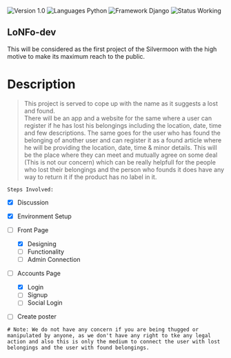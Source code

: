 ![Version 1.0](https://img.shields.io/badge/Version-1.0-brightgreen.svg)
![Languages Python](https://img.shields.io/badge/Languages-Python,%20JavaScript,%20HTML,%20CSS-blue.svg)
![Framework Django](https://img.shields.io/badge/Framework-Django-yellow.svg)
![Status Working](https://img.shields.io/badge/Status-Working%20/%20Incomplete-orange.svg)

## LoNFo-dev

>>>
This will be considered as the first project of the Silvermoon with the high motive to make its maximum reach to the public.
>>>


# Description

>This project is served to cope up with the name as it suggests a lost and found.  
There will be an app and a website for the same where a user can register if he has lost his belongings including the location, date, time and few descriptions.
The same goes for the user who has found the belonging of another user and can register it as a found article where he will be providing the location, date, time & minor details.
This will be the place where they can meet and mutually agree on some deal (This is not our concern) which can be really helpfull for the people who lost their belongings and the person who founds it does have any way to return it if the product has no label in it.

```Steps Involved:```

- [x] Discussion
- [x] Environment Setup
- [ ] Front Page
    - [x] Designing
    - [ ] Functionality
    - [ ] Admin Connection
- [ ] Accounts Page
    - [x] Login
    - [ ] Signup
    - [ ] Social Login
- [ ] Create poster








`# Note: We do not have any concern if you are being thugged or manipulated by anyone, as we don't have any right to tke any legal action and also this is only the medium to connect the user with lost belongings and the user with found belongings.`